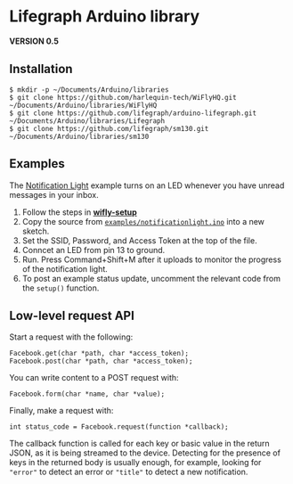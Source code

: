 # Lifegraph Arduino library

**VERSION 0.5**

## Installation

```
$ mkdir -p ~/Documents/Arduino/libraries
$ git clone https://github.com/harlequin-tech/WiFlyHQ.git ~/Documents/Arduino/libraries/WiFlyHQ
$ git clone https://github.com/lifegraph/arduino-lifegraph.git ~/Documents/Arduino/libraries/Lifegraph
$ git clone https://github.com/lifegraph/sm130.git ~/Documents/Arduino/libraries/sm130
```

## Examples

The [Notification Light](https://raw.github.com/lifegraph/arduino-lifegraph/master/examples/notificationlight.ino) example turns on an LED whenever you have unread messages in your inbox.

1. Follow the steps in [**wifly-setup**](https://github.com/lifegraph/wifly-setup) 
2. Copy the source from [`examples/notificationlight.ino`](https://raw.github.com/lifegraph/arduino-lifegraph/master/examples/notificationlight.ino) into a new sketch.
3. Set the SSID, Password, and Access Token at the top of the file.
4. Conncet an LED from pin 13 to ground.
5. Run. Press Command+Shift+M after it uploads to monitor the progress of the notification light.
6. To post an example status update, uncomment the relevant code from the `setup()` function.

## Low-level request API

Start a request with the following:

```
Facebook.get(char *path, char *access_token);
Facebook.post(char *path, char *access_token);
```

You can write content to a POST request with:

```
Facebook.form(char *name, char *value);
```

Finally, make a request with:

```
int status_code = Facebook.request(function *callback);
```

The callback function is called for each key or basic value in the return JSON, as it is being streamed to the device. Detecting for the presence of keys in the returned body is usually enough, for example, looking for `"error"` to detect an error or `"title"` to detect a new notification.
